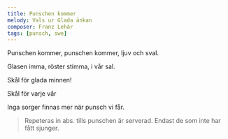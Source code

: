 ```yaml
---
title: Punschen kommer
melody: Vals ur Glada änkan
composer: Franz Lehár
tags: [punsch, swe]
---
```


Punschen kommer,
punschen kommer,
ljuv och sval.

Glasen imma,
röster stimma,
i vår sal.

Skål för glada minnen!

Skål för varje vår

Inga sorger finnas mer
när punsch vi får.

> Repeteras in abs. tills punschen är serverad. Endast de som inte har fått sjunger.
